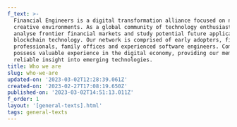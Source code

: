 ```yaml
---
f_text: >-
  Financial Engineers is a digital transformation alliance focused on nurturing
  creative environments. As a global community of technology enthusiasts, we
  analyse frontier financial markets and study potential future applications of
  blockchain technology. Our network is comprised of early adopters, finance
  professionals, family offices and experienced software engineers. Combined, FE
  possess valuable experience in the digital economy, providing our members with
  reliable insight into emerging technologies. 
title: Who we are
slug: who-we-are
updated-on: '2023-03-02T12:28:39.061Z'
created-on: '2023-02-27T17:08:19.650Z'
published-on: '2023-03-02T14:51:13.011Z'
f_order: 1
layout: '[general-texts].html'
tags: general-texts
---
```



